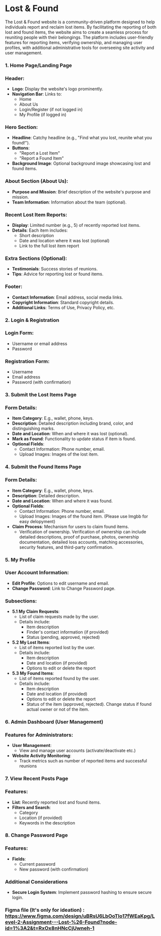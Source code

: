 # Lost & Found

The Lost & Found website is a community-driven platform designed to help individuals report and reclaim lost items. By facilitating the reporting of both lost and found items, the website aims to create a seamless process for reuniting people with their belongings. The platform includes user-friendly features for reporting items, verifying ownership, and managing user profiles, with additional administrative tools for overseeing site activity and user management.

### 1. Home Page/Landing Page

### Header:

- **Logo**: Display the website's logo prominently.
- **Navigation Bar**: Links to:
    - Home
    - About Us
    - Login/Register (if not logged in)
    - My Profile (if logged in)

### Hero Section:

- **Headline**: Catchy headline (e.g., "Find what you lost, reunite what you found!").
- **Buttons**:
    - "Report a Lost Item"
    - "Report a Found Item"
- **Background Image**: Optional background image showcasing lost and found items.

### About Section (About Us):

- **Purpose and Mission**: Brief description of the website's purpose and mission.
- **Team Information**: Information about the team (optional).

### Recent Lost Item Reports:

- **Display**: Limited number (e.g., 5) of recently reported lost items.
- **Details**: Each item includes:
    - Short description
    - Date and location where it was lost (optional)
    - Link to the full lost item report

### Extra Sections (Optional):

- **Testimonials**: Success stories of reunions.
- **Tips**: Advice for reporting lost or found items.

### Footer:

- **Contact Information**: Email address, social media links.
- **Copyright Information**: Standard copyright details.
- **Additional Links**: Terms of Use, Privacy Policy, etc.

### 2. Login & Registration

### Login Form:

- Username or email address
- Password

### Registration Form:

- Username
- Email address
- Password (with confirmation)

### 3. Submit the Lost Items Page

### Form Details:

- **Item Category**: E.g., wallet, phone, keys.
- **Description**: Detailed description including brand, color, and distinguishing marks.
- **Date and Location**: When and where it was lost (optional).
- **Mark as Found**: Functionality to update status if item is found.
- **Optional Fields**:
    - Contact Information: Phone number, email.
    - Upload Images: Images of the lost item.

### 4. Submit the Found Items Page

### Form Details:

- **Item Category**: E.g., wallet, phone, keys.
- **Description**: Detailed description.
- **Date and Location**: When and where it was found.
- **Optional Fields**:
    - Contact Information: Phone number, email.
    - Upload Images: Images of the found item. (Please use Imgbb for easy delopyment)
- **Claim Process**: Mechanism for users to claim found items.
    - Verification of ownership. Verification of ownership can include detailed descriptions, proof of purchase, photos, ownership documentation, detailed loss accounts, matching accessories, security features, and third-party confirmation.

### 5. My Profile

### User Account Information:

- **Edit Profile**: Options to edit username and email.
- **Change Password**: Link to Change Password page.

### Subsections:

- **5.1 My Claim Requests**:
    - List of claim requests made by the user.
    - Details include:
        - Item description
        - Finder's contact information (if provided)
        - Status (pending, approved, rejected)
- **5.2 My Lost Items**:
    - List of items reported lost by the user.
    - Details include:
        - Item description
        - Date and location (if provided)
        - Options to edit or delete the report
- **5.3 My Found Items**:
    - List of items reported found by the user.
    - Details include:
        - Item description
        - Date and location (if provided)
        - Options to edit or delete the report
        - Status of the item (approved, rejected). Change status if found actual owner or not of the item.

### 6. Admin Dashboard (User Management)

### Features for Administrators:

- **User Management**:
    - View and manage user accounts (activate/deactivate etc.)
- **Website Activity Monitoring**:
    - Track metrics such as number of reported items and successful reunions

### 7. View Recent Posts Page

### Features:

- **List**: Recently reported lost and found items.
- **Filters and Search**:
    - Category
    - Location (if provided)
    - Keywords in the description

### 8. Change Password Page

### Features:

- **Fields**:
    - Current password
    - New password (with confirmation)

### Additional Considerations

- **Secure Login System**: Implement password hashing to ensure secure login.



### Figma file (It's only for ideation) : https://www.figma.com/design/uBRsU6LbOoTlo17fWEaKpg/Level-2-Assignment---Lost-%26-Found?node-id=1%3A2&t=RxOx8nHNcCjUwneh-1